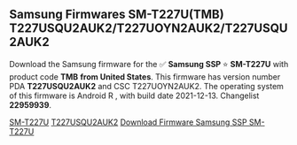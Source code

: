 <h2>Samsung Firmwares SM-T227U(TMB) T227USQU2AUK2/T227UOYN2AUK2/T227USQU2AUK2</h2>
Download the Samsung firmware for the ✅ <strong>Samsung SSP </strong> ⭐ <strong>SM-T227U</strong> with product code <strong>TMB</strong> <strong> from United States</strong>. This firmware has version number PDA <strong>T227USQU2AUK2</strong> and CSC T227UOYN2AUK2. The operating system of this firmware is Android R , with build date 2021-12-13. Changelist <strong>22959939</strong>.


[SM-T227U](https://samfirm.shop/samsung/model/SM-T227U)
[T227USQU2AUK2](https://samfirm.shop/samsung/pda/T227USQU2AUK2)
[Download Firmware Samsung SSP SM-T227U](https://samfirm.shop/samsung/firmware/481827)
